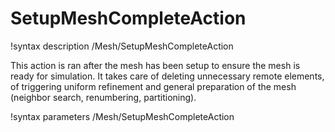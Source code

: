 # SetupMeshCompleteAction

!syntax description /Mesh/SetupMeshCompleteAction

This action is ran after the mesh has been setup to ensure the mesh is ready for simulation.
It takes care of deleting unnecessary remote elements, of triggering uniform
refinement and general preparation of the mesh (neighbor search, renumbering, partitioning).

!syntax parameters /Mesh/SetupMeshCompleteAction
